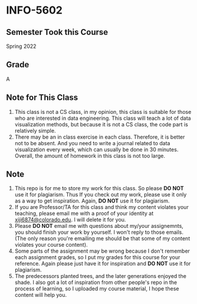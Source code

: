 # INFO-5602

## Semester Took this Course
Spring 2022

## Grade
A

## Note for This Class
1. This class is not a CS class, in my opinion, this class is suitable for those who are interested in data engineering. This class will teach a lot of data visualization methods, but because it is not a CS class, the code part is relatively simple.
2. There may be an in class exercise in each class. Therefore, it is better not to be absent. And you need to write a journal related to data visualization every week, which can usually be done in 30 minutes. Overall, the amount of homework in this class is not too large.

## Note
1. This repo is for me to store my work for this class. So please **DO NOT** use it for plagiarism. Thus If you check out my work, please use it only as a way to get inspiration. Again, **DO NOT** use it for plagiarism.
2. If you are Professor/TA for this class and think my content violates your teaching, please email me with a proof of your identity at xiji6874@colorado.edu. I will delete it for you.
3. Please **DO NOT** email me with questions about my/your assignemnts, you should finish your work by yourself. I won't reply to those emails. (The only reason you're emailing me should be that some of my content violates your course content).
4. Some parts of the assignment may be wrong because I don't remember each assignment grades, so I put my grades for this course for your reference. Again please just have it for inspiration and **DO NOT** use it for plagiarism.
5. The predecessors planted trees, and the later generations enjoyed the shade. I also got a lot of inspiration from other people's repo in the process of learning, so I uploaded my course material, I hope these content will help you.